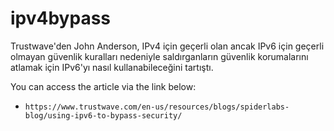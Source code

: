 # ipv4bypass

Trustwave'den John Anderson, IPv4 için geçerli olan ancak IPv6 için geçerli olmayan güvenlik kuralları nedeniyle saldırganların güvenlik korumalarını atlamak için IPv6'yı nasıl kullanabileceğini tartıştı.

You can access the article via the link below:

* `https://www.trustwave.com/en-us/resources/blogs/spiderlabs-blog/using-ipv6-to-bypass-security/`

